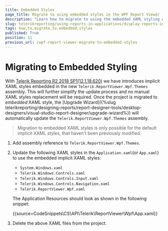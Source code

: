 ```yaml
---
title: Embedded Styles
page_title: Migrate to using embedded styles in the WPF Report Viewer
description: "Learn how to migrate to using the embedded XAML styling with the WPF Report Viewer in Telerik Reporting."
slug: telerikreporting/using-reports-in-applications/display-reports-in-applications/wpf-application/how-to-migrate-to-embedded-styles
tags: how,to,migrate,to,embedded,styles
published: True
position: 11
previous_url: /wpf-report-viewer-migrate-to-embedded-styles
---
```


# Migrating to Embedded Styling

With [Telerik Reporting R2 2018 SP1(12.1.18.620)](https://www.telerik.com/support/whats-new/reporting/release-history/progress-telerik-reporting-r2-2018-sp1-12-1-18-620) we have introduces implicit XAML styles embedded in the new `Telerik.ReportViewer.Wpf.Themes` assembly. This will further simplify the update process and no manual XAML styles replacement will be required. Once the project is migrated to *embedded* XAML style, the [Upgrade Wizard]({%slug telerikreporting/designing-reports/report-designer-tools/desktop-designers/visual-studio-report-designer/upgrade-wizard%}) will automatically update the `Telerik.ReportViewer.Wpf.Themes` assembly.

> Migration to embedded XAML styles is only possible for the default implicit XAML styles, that haven't been previously modified.

1. Add assembly reference to `Telerik.ReportViewer.Wpf.Themes`.
1. Update the following XAML styles in the `Application.xaml`(or `App.xaml`) to use the embedded implicit XAML styles:

	* `System.Windows.xaml`
	* `Telerik.Windows.Controls.xaml`
	* `Telerik.Windows.Controls.Input.xaml`
	* `Telerik.Windows.Controls.Navigation.xaml`
	* `Telerik.ReportViewer.Wpf.xaml`

	The Application Resources should look as shown in the following snippet:

	{{source=CodeSnippets\CS\API\Telerik\ReportViewer\Wpf\App.xaml}}


1. Delete the above XAML files from the project.
